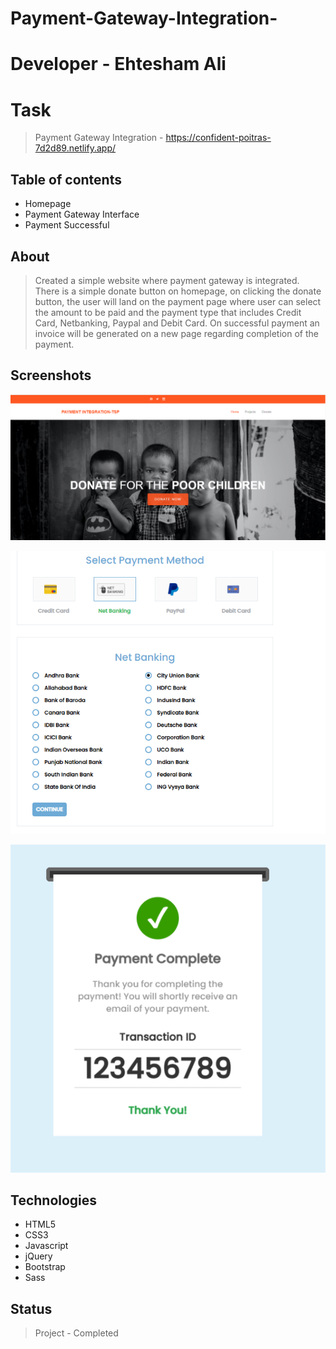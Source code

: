 # Payment-Gateway-Integration-

# Developer - Ehtesham Ali

# Task
> Payment Gateway Integration - https://confident-poitras-7d2d89.netlify.app/

## Table of contents
* Homepage
* Payment Gateway Interface
* Payment Successful

## About
> Created a simple website where payment gateway is integrated. There is a simple donate button on homepage, on clicking the donate button, the user will land on the payment page where user can select the amount to be paid and the payment type that includes Credit Card, Netbanking, Paypal and Debit Card. On successful payment an invoice will be generated on a new page regarding completion of the payment.

## Screenshots
![Example screenshot](Home.PNG)<br>

![Example screenshot](Payment%20method.PNG)<br>

![Example screenshot](Receipt.PNG)

## Technologies
* HTML5
* CSS3
* Javascript
* jQuery
* Bootstrap
* Sass

## Status
> Project - Completed
